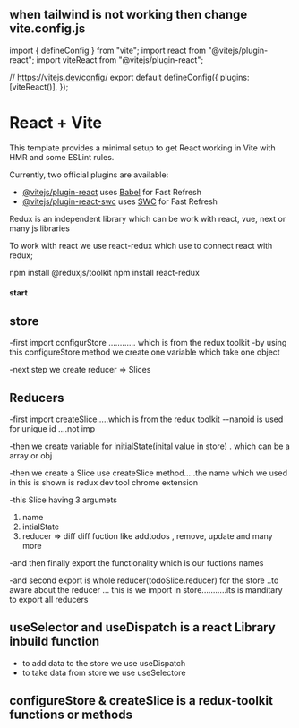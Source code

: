 ## when tailwind is not working then change vite.config.js
import { defineConfig } from "vite";
import react from "@vitejs/plugin-react";
import viteReact from "@vitejs/plugin-react";

// https://vitejs.dev/config/
export default defineConfig({
  plugins: [viteReact()],
});

# React + Vite

This template provides a minimal setup to get React working in Vite with HMR and some ESLint rules.

Currently, two official plugins are available:

- [@vitejs/plugin-react](https://github.com/vitejs/vite-plugin-react/blob/main/packages/plugin-react/README.md) uses [Babel](https://babeljs.io/) for Fast Refresh
- [@vitejs/plugin-react-swc](https://github.com/vitejs/vite-plugin-react-swc) uses [SWC](https://swc.rs/) for Fast Refresh


Redux is an independent library which can be work with react, vue, next or many js libraries

To work with react we use react-redux which use to connect react with redux;

npm install @reduxjs/toolkit
npm install react-redux


#### start

## store

-first import configurStore ............ which is from the redux toolkit
-by using this configureStore method we create one variable  which take one object


-next step we create reducer  => Slices
## Reducers
-first import createSlice.....which is from the redux toolkit
--nanoid is used for unique id ....not imp

-then we create variable for initialState(inital value in store) . which can be a array or obj

-then we create a Slice use createSlice method.....the name which we used in this is shown is redux dev tool chrome extension

-this Slice having 3 argumets  
1. name
2. intialState
3. reducer => diff diff fuction like addtodos , remove, update and many more
   
-and then finally export the functionality which is our fuctions names 

-and second export is whole reducer(todoSlice.reducer) for the store ..to aware about the reducer ... this is we import in store...........its is manditary to export all reducers 











## useSelector and useDispatch is a react Library inbuild function 

- to add data to the store we use useDispatch
- to take data from store we use useSelectore

## configureStore & createSlice is a redux-toolkit functions or methods